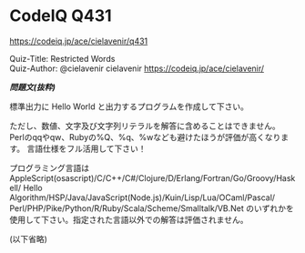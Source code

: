 CodeIQ  Q431
===============
https://codeiq.jp/ace/cielavenir/q431
 
Quiz-Title: Restricted Words  
Quiz-Author: @cielavenir cielavenir
              https://codeiq.jp/ace/cielavenir/

***問題文(抜粋)***

標準出力に
Hello World
と出力するプログラムを作成して下さい。

ただし、数値、文字及び文字列リテラルを解答に含めることはできません。
Perlのqqやqw、Rubyの%Q、%q、%wなども避けたほうが評価が高くなります。
言語仕様をフル活用して下さい！
 
プログラミング言語は
AppleScript(osascript)/C/C++/C#/Clojure/D/Erlang/Fortran/Go/Groovy/Haskell/
Hello Algorithm/HSP/Java/JavaScript(Node.js)/Kuin/Lisp/Lua/OCaml/Pascal/
Perl/PHP/Pike/Python/R/Ruby/Scala/Scheme/Smalltalk/VB.Net
のいずれかを使用して下さい。指定された言語以外での解答は評価されません。


(以下省略)

